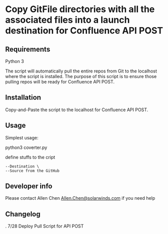 # Copy GitFile directories with all the associated files into a launch destination for Confluence API POST 


## Requirements 

Python 3

The script will automatically pull the entire repos from Git to the localhost where the script is installed. The purpose of this script is to ensure those pulling repos will be ready for Confluence API POST. 

## Installation

Copy-and-Paste the script to the localhost for Confluence API POST.

## Usage
Simplest usage:

python3 coverter.py

define stuffs to the cript

	
	--Destination \
	--Source from the GitHub


## Developer info

Please contact Allen Chen <Allen.Chen@solarwinds.com> if you need help

## Changelog
. 7/28 Deploy Pull Script for API POST
